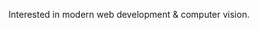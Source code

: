 Interested in modern web development & computer vision. 

<!---
wreeshab/wreeshab is a ✨ special ✨ repository because its `README.md` (this file) appears on your GitHub profile.
You can click the Preview link to take a look at your changes.
--->
